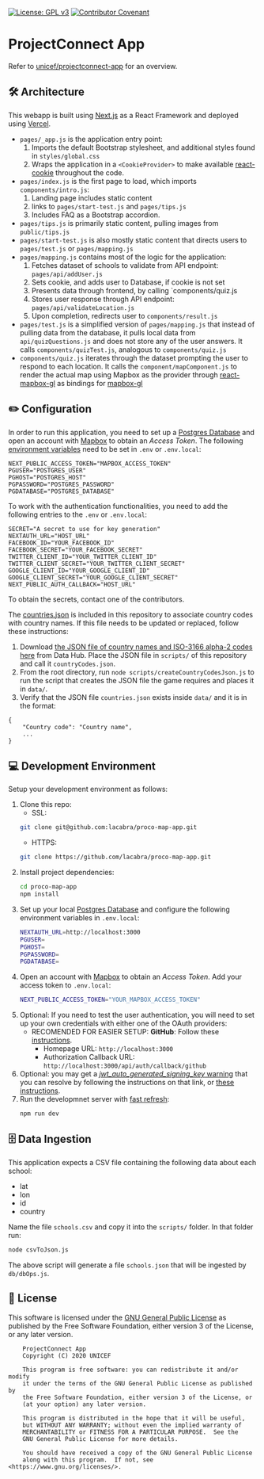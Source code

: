 [![License: GPL v3](https://img.shields.io/badge/License-GPL%20v3-blue.svg)](https://www.gnu.org/licenses/gpl-3.0) [![Contributor Covenant](https://img.shields.io/badge/Contributor%20Covenant-v2.0%20adopted-ff69b4.svg)](code_of_conduct.md)

# ProjectConnect App

Refer to [unicef/projectconnect-app](https://github.com/unicef/projectconnect-app) for an overview.

## 🛠 Architecture

This webapp is built using [Next.js](https://nextjs.org/) as a React Framework and deployed using [Vercel](https://vercel.com/).

* `pages/_app.js` is the application entry point:
    1. Imports the default Bootstrap stylesheet, and additional styles found in `styles/global.css`
    2. Wraps the application in a `<CookieProvider>` to make available [react-cookie](https://www.npmjs.com/package/react-cookie) throughout the code.
* `pages/index.js` is the first page to load, which imports `components/intro.js`:
    1. Landing page includes static content
    2. links to `pages/start-test.js` and `pages/tips.js`
    3. Includes FAQ as a Bootstrap accordion.
* `pages/tips.js` is primarily static content, pulling images from `public/tips.js`
* `pages/start-test.js` is also mostly static content that directs users to `pages/test.js` or `pages/mapping.js`
* `pages/mapping.js` contains most of the logic for the application:
    1. Fetches dataset of schools to validate from API endpoint: `pages/api/addUser.js`
    2. Sets cookie, and adds user to Database, if cookie is not set
    3. Presents data through frontend, by calling `components/quiz.js
    4. Stores user response through API endpoint: `pages/api/validateLocation.js`
    5. Upon completion, redirects user to `components/result.js`
* `pages/test.js` is a simplified version of `pages/mapping.js` that instead of pulling data from the database, it pulls local data from `api/quizQuestions.js` and does not store any of the user answers. It calls `components/quizTest.js`, analogous to `components/quiz.js`
* `components/quiz.js` iterates through the dataset prompting the user to respond to each location. It calls the `component/mapComponent.js` to render the actual map using Mapbox as the provider through [react-mapbox-gl](https://www.npmjs.com/package/react-mapbox-gl) as bindings for [mapbox-gl](https://docs.mapbox.com/mapbox-gl-js/api/)

## ✏️ Configuration

In order to run this application, you need to set up a [Postgres Database](https://www.postgresql.org/) and open an account with [Mapbox](https://www.mapbox.com/) to obtain an *Access Token*. The following [environment variables](https://nextjs.org/docs/basic-features/environment-variables) need to be set in `.env` or `.env.local`:
```
NEXT_PUBLIC_ACCESS_TOKEN="MAPBOX_ACCESS_TOKEN"
PGUSER="POSTGRES_USER"
PGHOST="POSTGRES_HOST"
PGPASSWORD="POSTGRES_PASSWORD"
PGDATABASE="POSTGRES_DATABASE"
```
To work with the authentication functionalities, you need to add the following entries to the `.env` or `.env.local`:
```
SECRET="A secret to use for key generation"
NEXTAUTH_URL="HOST_URL"
FACEBOOK_ID="YOUR_FACEBOOK_ID"
FACEBOOK_SECRET="YOUR_FACEBOOK_SECRET"
TWITTER_CLIENT_ID="YOUR_TWITTER_CLIENT_ID"
TWITTER_CLIENT_SECRET="YOUR_TWITTER_CLIENT_SECRET"
GOOGLE_CLIENT_ID="YOUR_GOOGLE_CLIENT_ID"
GOOGLE_CLIENT_SECRET="YOUR_GOOGLE_CLIENT_SECRET"
NEXT_PUBLIC_AUTH_CALLBACK="HOST_URL"
```
To obtain the secrets, contact one of the contributors.

The [countries.json](data/countries.json) is included in this repository to associate country codes with country names. If this file needs to be updated or replaced, follow these instructions:

1. Download [the JSON file of country names and ISO-3166 alpha-2 codes here](https://datahub.io/core/country-list) from Data Hub. Place the JSON file in `scripts/` of this repository and call it `countryCodes.json`.
2. From the root directory, run `node scripts/createCountryCodesJson.js` to run the script that creates the JSON file the game requires and places it in `data/`. 
3. Verify that the JSON file `countries.json` exists inside `data/` and it is in the format:
```
{
    "Country code": "Country name",
    ...
}
```

## 💻 Development Environment

Setup your development environment as follows:

1. Clone this repo:
    - SSL:
    ```bash
    git clone git@github.com:lacabra/proco-map-app.git
    ```
    - HTTPS:
    ```bash
    git clone https://github.com/lacabra/proco-map-app.git
    ```
2. Install project dependencies:
    ```bash
    cd proco-map-app
    npm install
    ```
3. Set up your local [Postgres Database](https://www.postgresql.org/) and configure the following environment variables in `.env.local`:
    ```bash
    NEXTAUTH_URL=http://localhost:3000
    PGUSER=
    PGHOST=
    PGPASSWORD=
    PGDATABASE=
    ```
5. Open an account with [Mapbox](https://www.mapbox.com/) to obtain an *Access Token*. Add your access token to `.env.local`:   
    ```bash
    NEXT_PUBLIC_ACCESS_TOKEN="YOUR_MAPBOX_ACCESS_TOKEN"
    ```
6. Optional: If you need to test the user authentication, you will need to set up your own credentials with either one of the OAuth providers:
    * RECOMENDED FOR EASIER SETUP: **GitHub**: Follow these [instructions](https://docs.github.com/en/developers/apps/creating-an-oauth-app).
        * Homepage URL: `http://localhost:3000`  
        * Authorization Callback URL: `http://localhost:3000/api/auth/callback/github`
7. Optional: you may get a [*jwt_auto_generated_signing_key* warning](https://github.com/nextauthjs/next-auth/issues/484) that you can resolve by following the instructions on that link, or [these instructions](https://next-auth.js.org/warnings).
8. Run the developmnet server with [fast refresh](https://nextjs.org/docs/basic-features/fast-refresh):
    ```bash
    npm run dev
    ```

## 🗄 Data Ingestion

This application expects a CSV file containing the following data about each school:

* lat
* lon
* id
* country

Name the file `schools.csv` and copy it into the `scripts/` folder. In that folder run:
```bash
node csvToJson.js
```

The above script will generate a file `schools.json` that will be ingested by `db/dbOps.js`.

## :memo: License

This software is licensed under the [GNU General Public License](LICENSE) as published by the Free Software Foundation, either version 3 of the License, or
any later version.

```
    ProjectConnect App
    Copyright (C) 2020 UNICEF

    This program is free software: you can redistribute it and/or modify
    it under the terms of the GNU General Public License as published by
    the Free Software Foundation, either version 3 of the License, or
    (at your option) any later version.

    This program is distributed in the hope that it will be useful,
    but WITHOUT ANY WARRANTY; without even the implied warranty of
    MERCHANTABILITY or FITNESS FOR A PARTICULAR PURPOSE.  See the
    GNU General Public License for more details.

    You should have received a copy of the GNU General Public License
    along with this program.  If not, see <https://www.gnu.org/licenses/>.
```
